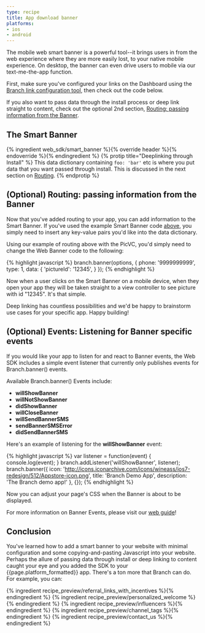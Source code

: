 ```yaml
---
type: recipe
title: App download banner
platforms:
- ios
- android
---
```


The mobile web smart banner is a powerful tool--it brings users in from the web experience where they are more easily lost, to your native mobile experience. On desktop, the banner can even drive users to mobile via our text-me-the-app function.

First, make sure you've configured your links on the Dashboard using the [Branch link configuration tool](https://start.branch.io/), then check out the code below.

If you also want to pass data through the install process or deep link straight to content, check out the optional 2nd section, [Routing: passing information from the Banner](/recipes/app_download_banner/{{page.platform}}/#optional-routing-passing-information-from-the-banner).


## The Smart Banner
{% ingredient web_sdk/smart_banner %}{% override header %}{% endoverride %}{% endingredient %}
{% protip title="Deeplinking through Install" %}
This data dictionary containing `foo: 'bar'` etc is where you put data that you want passed through install. This is discussed in the next section on [Routing](/recipes/app_download_banner/{{page.platform}}/#optional-routing-passing-information-from-the-banner).
{% endprotip %} 


## (Optional) Routing: passing information from the Banner

Now that you've added routing to your app, you can add information to the Smart Banner. If you've used the example Smart Banner code [above](/recipes/app_download_banner/ios/#the-smart-banner), you simply need to insert any key-value pairs you'd like into the data dictionary.

Using our example of routing above with the PicVC, you'd simply need to change the Web Banner code to the following:

{% highlight javascript %}
branch.banner(options, {
    phone: '9999999999',
    type: 1,
    data: {
        'pictureId': '12345',
    }
});
{% endhighlight %}

Now when a user clicks on the Smart Banner on a mobile device, when they open your app they will be taken straight to a view controller to see picture with id "12345". It's that simple.

Deep linking has countless possibilities and we'd be happy to brainstorm use cases for your specific app. Happy building!

## (Optional) Events: Listening for Banner specific events

If you would like your app to listen for and react to Banner events, the Web SDK includes a simple event listener that currently only publishes events for Branch.banner() events.

Available Branch.banner() Events include:

- **willShowBanner**
- **willNotShowBanner**
- **didShowBanner**
- **willCloseBanner**
- **willSendBannerSMS**
- **sendBannerSMSError**
- **didSendBannerSMS**

Here's an example of listening for the **willShowBanner** event:

{% highlight javascript %}
var listener = function(event) { console.log(event); }
branch.addListener('willShowBanner', listener);
branch.banner({
    icon: 'http://icons.iconarchive.com/icons/wineass/ios7-redesign/512/Appstore-icon.png',
    title: 'Branch Demo App',
    description: 'The Branch demo app!'
}, {});
{% endhighlight %}

Now you can adjust your page's CSS when the Banner is about to be displayed. 

For more information on Banner Events, please visit our [web guide](https://github.com/BranchMetrics/Web-SDK/blob/master/WEB_GUIDE.md#addlistenerevent-listener)!



## Conclusion

You've learned how to add a smart banner to your website with minimal configuration and some copying-and-pasting Javascript into your website. Perhaps the allure of passing data through install or deep linking to content caught your eye and you added the SDK to your {{page.platform_formatted}} app. There's a ton more that Branch can do. For example, you can:

{% ingredient recipe_preview/referral_links_with_incentives %}{% endingredient %}
{% ingredient recipe_preview/personalized_welcome %}{% endingredient %}
{% ingredient recipe_preview/influencers %}{% endingredient %}
{% ingredient recipe_preview/channel_tags %}{% endingredient %}
{% ingredient recipe_preview/contact_us %}{% endingredient %}

